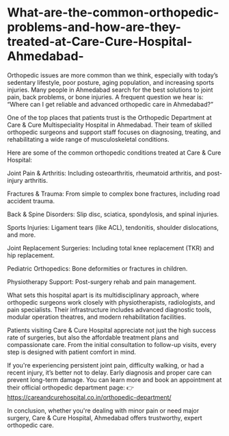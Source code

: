 # What-are-the-common-orthopedic-problems-and-how-are-they-treated-at-Care-Cure-Hospital-Ahmedabad-

Orthopedic issues are more common than we think, especially with today’s sedentary lifestyle, poor posture, aging population, and increasing sports injuries. Many people in Ahmedabad search for the best solutions to joint pain, back problems, or bone injuries. A frequent question we hear is: “Where can I get reliable and advanced orthopedic care in Ahmedabad?”

One of the top places that patients trust is the Orthopedic Department at Care & Cure Multispeciality Hospital in Ahmedabad. Their team of skilled orthopedic surgeons and support staff focuses on diagnosing, treating, and rehabilitating a wide range of musculoskeletal conditions.

Here are some of the common orthopedic conditions treated at Care & Cure Hospital:

Joint Pain & Arthritis: Including osteoarthritis, rheumatoid arthritis, and post-injury arthritis.

Fractures & Trauma: From simple to complex bone fractures, including road accident trauma.

Back & Spine Disorders: Slip disc, sciatica, spondylosis, and spinal injuries.

Sports Injuries: Ligament tears (like ACL), tendonitis, shoulder dislocations, and more.

Joint Replacement Surgeries: Including total knee replacement (TKR) and hip replacement.

Pediatric Orthopedics: Bone deformities or fractures in children.

Physiotherapy Support: Post-surgery rehab and pain management.

What sets this hospital apart is its multidisciplinary approach, where orthopedic surgeons work closely with physiotherapists, radiologists, and pain specialists. Their infrastructure includes advanced diagnostic tools, modular operation theatres, and modern rehabilitation facilities.

Patients visiting Care & Cure Hospital appreciate not just the high success rate of surgeries, but also the affordable treatment plans and compassionate care. From the initial consultation to follow-up visits, every step is designed with patient comfort in mind.

If you're experiencing persistent joint pain, difficulty walking, or had a recent injury, it’s better not to delay. Early diagnosis and proper care can prevent long-term damage. You can learn more and book an appointment at their official orthopedic department page:
👉 https://careandcurehospital.co.in/orthopedic-department/

In conclusion, whether you're dealing with minor pain or need major surgery, Care & Cure Hospital, Ahmedabad offers trustworthy, expert orthopedic care.

